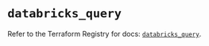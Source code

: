 # `databricks_query`

Refer to the Terraform Registry for docs: [`databricks_query`](https://registry.terraform.io/providers/databricks/databricks/1.71.0/docs/resources/query).
